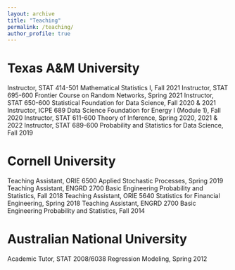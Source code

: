 ```yaml
---
layout: archive
title: "Teaching"
permalink: /teaching/
author_profile: true
---
```


Texas A&M University
======

Instructor, STAT 414-501 Mathematical Statistics I, Fall 2021Instructor, STAT 695-600 Frontier Course on Random Networks, Spring 2021Instructor, STAT 650-600 Statistical Foundation for Data Science, Fall 2020 & 2021Instructor, ICPE 689 Data Science Foundation for Energy I (Module 1), Fall 2020Instructor, STAT 611-600 Theory of Inference, Spring 2020, 2021 & 2022Instructor, STAT 689-600 Probability and Statistics for Data Science, Fall 2019

Cornell University
======
Teaching Assistant, ORIE 6500 Applied Stochastic Processes, Spring 2019Teaching Assistant, ENGRD 2700 Basic Engineering Probability and Statistics, Fall 2018Teaching Assistant, ORIE 5640 Statistics for Financial Engineering, Spring 2018Teaching Assistant, ENGRD 2700 Basic Engineering Probability and Statistics, Fall 2014

Australian National University
======Academic Tutor, STAT 2008/6038 Regression Modeling, Spring 2012